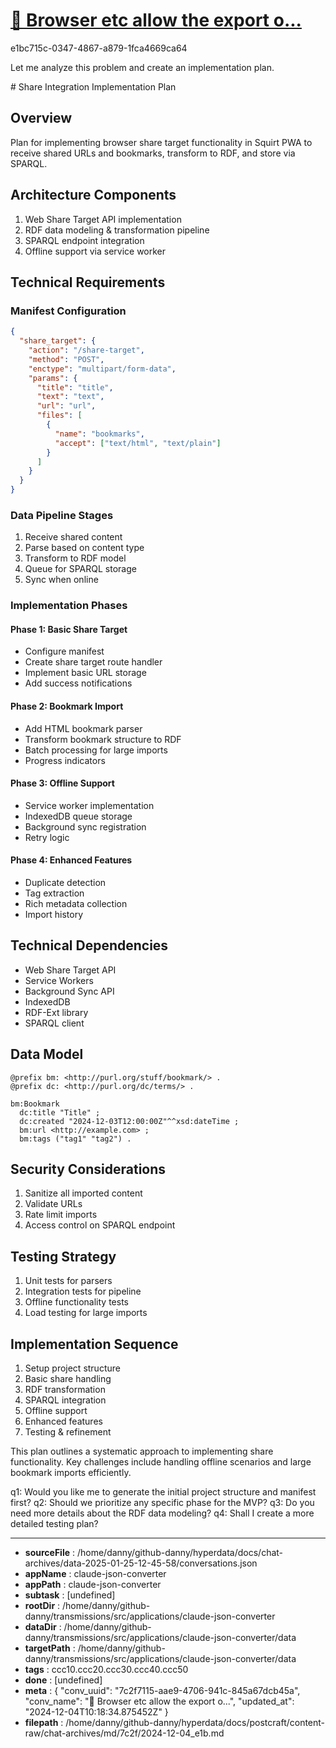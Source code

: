 # [💬 Browser etc allow the export o...](https://claude.ai/chat/7c2f7115-aae9-4706-941c-845a67dcb45a)

e1bc715c-0347-4867-a879-1fca4669ca64

 Let me analyze this problem and create an implementation plan.



<antArtifact identifier="squirt-share-plan" type="text/markdown" title="Implementation Plan for Squirt Share Integration">
# Share Integration Implementation Plan

## Overview
Plan for implementing browser share target functionality in Squirt PWA to receive shared URLs and bookmarks, transform to RDF, and store via SPARQL.

## Architecture Components

1. Web Share Target API implementation
2. RDF data modeling & transformation pipeline  
3. SPARQL endpoint integration
4. Offline support via service worker

## Technical Requirements

### Manifest Configuration
```json
{
  "share_target": {
    "action": "/share-target",
    "method": "POST",
    "enctype": "multipart/form-data",
    "params": {
      "title": "title",
      "text": "text",
      "url": "url",
      "files": [
        {
          "name": "bookmarks",
          "accept": ["text/html", "text/plain"]
        }
      ]
    }
  }
}
```

### Data Pipeline Stages
1. Receive shared content
2. Parse based on content type
3. Transform to RDF model
4. Queue for SPARQL storage
5. Sync when online

### Implementation Phases

#### Phase 1: Basic Share Target
- Configure manifest
- Create share target route handler
- Implement basic URL storage
- Add success notifications

#### Phase 2: Bookmark Import
- Add HTML bookmark parser
- Transform bookmark structure to RDF
- Batch processing for large imports
- Progress indicators

#### Phase 3: Offline Support  
- Service worker implementation
- IndexedDB queue storage
- Background sync registration
- Retry logic

#### Phase 4: Enhanced Features
- Duplicate detection
- Tag extraction
- Rich metadata collection
- Import history

## Technical Dependencies

- Web Share Target API
- Service Workers
- Background Sync API
- IndexedDB
- RDF-Ext library
- SPARQL client

## Data Model

```turtle
@prefix bm: <http://purl.org/stuff/bookmark/> .
@prefix dc: <http://purl.org/dc/terms/> .

bm:Bookmark
  dc:title "Title" ;
  dc:created "2024-12-03T12:00:00Z"^^xsd:dateTime ;
  bm:url <http://example.com> ;
  bm:tags ("tag1" "tag2") .
```

## Security Considerations

1. Sanitize all imported content
2. Validate URLs
3. Rate limit imports
4. Access control on SPARQL endpoint

## Testing Strategy

1. Unit tests for parsers
2. Integration tests for pipeline
3. Offline functionality tests
4. Load testing for large imports

## Implementation Sequence

1. Setup project structure  
2. Basic share handling
3. RDF transformation
4. SPARQL integration
5. Offline support
6. Enhanced features
7. Testing & refinement
</antArtifact>

This plan outlines a systematic approach to implementing share functionality. Key challenges include handling offline scenarios and large bookmark imports efficiently.

q1: Would you like me to generate the initial project structure and manifest first?
q2: Should we prioritize any specific phase for the MVP?
q3: Do you need more details about the RDF data modeling?
q4: Shall I create a more detailed testing plan?

---

* **sourceFile** : /home/danny/github-danny/hyperdata/docs/chat-archives/data-2025-01-25-12-45-58/conversations.json
* **appName** : claude-json-converter
* **appPath** : claude-json-converter
* **subtask** : [undefined]
* **rootDir** : /home/danny/github-danny/transmissions/src/applications/claude-json-converter
* **dataDir** : /home/danny/github-danny/transmissions/src/applications/claude-json-converter/data
* **targetPath** : /home/danny/github-danny/transmissions/src/applications/claude-json-converter/data
* **tags** : ccc10.ccc20.ccc30.ccc40.ccc50
* **done** : [undefined]
* **meta** : {
  "conv_uuid": "7c2f7115-aae9-4706-941c-845a67dcb45a",
  "conv_name": "💬 Browser etc allow the export o...",
  "updated_at": "2024-12-04T10:18:34.875452Z"
}
* **filepath** : /home/danny/github-danny/hyperdata/docs/postcraft/content-raw/chat-archives/md/7c2f/2024-12-04_e1b.md